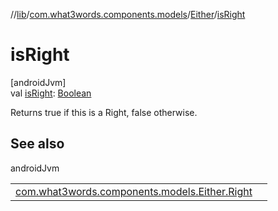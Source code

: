 //[lib](../../../index.md)/[com.what3words.components.models](../index.md)/[Either](index.md)/[isRight](is-right.md)

# isRight

[androidJvm]\
val [isRight](is-right.md): [Boolean](https://kotlinlang.org/api/latest/jvm/stdlib/kotlin/-boolean/index.html)

Returns true if this is a Right, false otherwise.

## See also

androidJvm

| | |
|---|---|
| [com.what3words.components.models.Either.Right](-right/index.md) |  |
